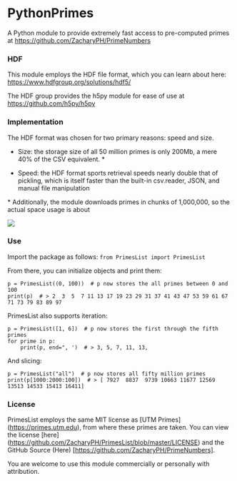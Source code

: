 # PythonPrimes
A Python module to provide extremely fast access to pre-computed primes at https://github.com/ZacharyPH/PrimeNumbers

### HDF
This module employs the HDF file format, which you can learn about here: https://www.hdfgroup.org/solutions/hdf5/

The HDF group provides the h5py module for ease of use  at https://github.com/h5py/h5py

### Implementation
The HDF format was chosen for two primary reasons: speed and size.

* Size: the storage size of all 50 million primes is only 200Mb, a mere 40% of the CSV equivalent. *

* Speed: the HDF format sports retrieval speeds nearly double that of pickling, which is itself faster than the built-in csv.reader, JSON, and manual file manipulation

\* Additionally, the module downloads primes in chunks of 1,000,000, so the actual space usage is about 

<img src="https://render.githubusercontent.com/render/math?math=4Mb \times \frac{Prime\ Reference\ Range}{1000000}">

### Use
Import the package as follows: ```from PrimesList import PrimesList```

From there, you can initialize objects and print them:
```
p = PrimesList((0, 100))  # p now stores the all primes between 0 and 100
print(p)  # > 2  3  5  7 11 13 17 19 23 29 31 37 41 43 47 53 59 61 67 71 73 79 83 89 97
```
PrimesList also supports iteration:
```
p = PrimesList([1, 6])  # p now stores the first through the fifth primes
for prime in p:
    print(p, end=", ')  # > 3, 5, 7, 11, 13, 
```
And slicing:
```
p = PrimesList("all")  # p now stores all fifty million primes
print(p[1000:2000:100])  # > [ 7927  8837  9739 10663 11677 12569 13513 14533 15413 16411]
```

### License
PrimesList employs the same MIT license as [UTM Primes] (https://primes.utm.edu),
from where these primes are taken. You can view the license [here] (https://github.com/ZacharyPH/PrimesList/blob/master/LICENSE)
and the GitHub Source (Here) [https://github.com/ZacharyPH/PrimeNumbers].

You are welcome to use this module commercially or personally with attribution.